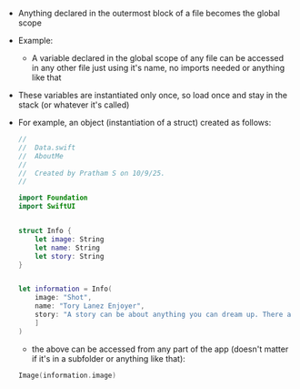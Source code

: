 
- Anything declared in the outermost block of a file becomes the global scope
- Example:
	- A variable declared in the global scope of any file can be accessed in any other file just using it's name, no imports needed or anything like that

- These variables are instantiated only once, so load once and stay in the stack (or whatever it's called)
- For example, an object (instantiation of a struct) created as follows:
	```swift
	//
	//  Data.swift
	//  AboutMe
	//
	//  Created by Pratham S on 10/9/25.
	//
	
	import Foundation
	import SwiftUI
	
	
	struct Info {
	    let image: String
	    let name: String
	    let story: String
	}
	
	
	let information = Info(
	    image: "Shot",
	    name: "Tory Lanez Enjoyer",
	    story: "A story can be about anything you can dream up. There are no right answers, there is no one else.\n\nNeed some inspiration?\n• 🐶🐱🛶️🎭🎤🎧🎸\n• 🏄‍♀️🚵‍♀️🚴‍♀️⛵️🥾🏂⛷📚\n• ✍️🥖☕️🏋️‍♂️🚲🧗‍♀️ ",
	    ]
	)
	```
	- the above can be accessed from any part of the app (doesn't matter if it's in a subfolder or anything like that):
	```swift
	Image(information.image)
	
	```